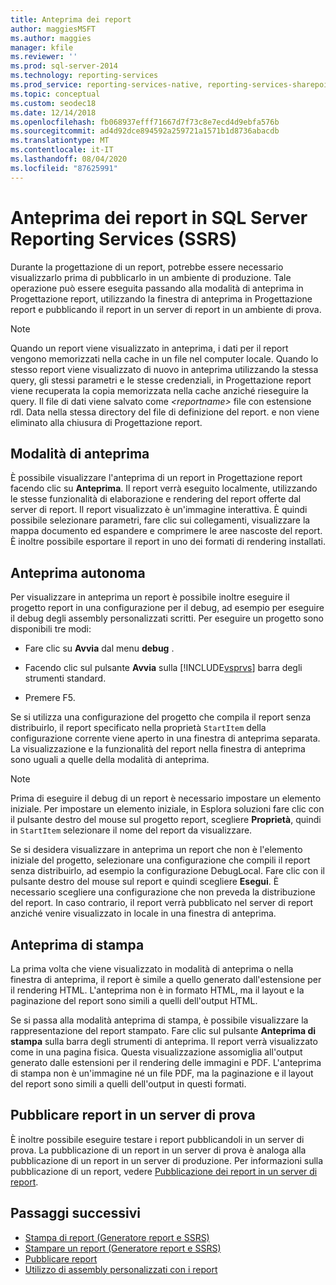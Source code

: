 ```yaml
---
title: Anteprima dei report
author: maggiesMSFT
ms.author: maggies
manager: kfile
ms.reviewer: ''
ms.prod: sql-server-2014
ms.technology: reporting-services
ms.prod_service: reporting-services-native, reporting-services-sharepoint
ms.topic: conceptual
ms.custom: seodec18
ms.date: 12/14/2018
ms.openlocfilehash: fb068937efff71667d7f73c8e7ecd4d9ebfa576b
ms.sourcegitcommit: ad4d92dce894592a259721a1571b1d8736abacdb
ms.translationtype: MT
ms.contentlocale: it-IT
ms.lasthandoff: 08/04/2020
ms.locfileid: "87625991"
---
```

# <a name="preview-reports-in-sql-server-reporting-services-ssrs"></a>Anteprima dei report in SQL Server Reporting Services (SSRS)

  Durante la progettazione di un report, potrebbe essere necessario visualizzarlo prima di pubblicarlo in un ambiente di produzione. Tale operazione può essere eseguita passando alla modalità di anteprima in Progettazione report, utilizzando la finestra di anteprima in Progettazione report e pubblicando il report in un server di report in un ambiente di prova.  
  
> [!NOTE]  
> Quando un report viene visualizzato in anteprima, i dati per il report vengono memorizzati nella cache in un file nel computer locale. Quando lo stesso report viene visualizzato di nuovo in anteprima utilizzando la stessa query, gli stessi parametri e le stesse credenziali, in Progettazione report viene recuperata la copia memorizzata nella cache anziché rieseguire la query. Il file di dati viene salvato come *\<reportname>* file con estensione rdl. Data nella stessa directory del file di definizione del report. e non viene eliminato alla chiusura di Progettazione report.  
  
## <a name="preview-mode"></a>Modalità di anteprima

 È possibile visualizzare l'anteprima di un report in Progettazione report facendo clic su **Anteprima**. Il report verrà eseguito localmente, utilizzando le stesse funzionalità di elaborazione e rendering del report offerte dal server di report. Il report visualizzato è un'immagine interattiva. È quindi possibile selezionare parametri, fare clic sui collegamenti, visualizzare la mappa documento ed espandere e comprimere le aree nascoste del report. È inoltre possibile esportare il report in uno dei formati di rendering installati.  
  
## <a name="standalone-preview"></a>Anteprima autonoma

 Per visualizzare in anteprima un report è possibile inoltre eseguire il progetto report in una configurazione per il debug, ad esempio per eseguire il debug degli assembly personalizzati scritti. Per eseguire un progetto sono disponibili tre modi:  
  
- Fare clic su **Avvia** dal menu **debug** .  
  
- Facendo clic sul pulsante **Avvia** sulla [!INCLUDE[vsprvs](../../includes/vsprvs-md.md)] barra degli strumenti standard.  
  
- Premere F5.  
  
 Se si utilizza una configurazione del progetto che compila il report senza distribuirlo, il report specificato nella proprietà `StartItem` della configurazione corrente viene aperto in una finestra di anteprima separata. La visualizzazione e la funzionalità del report nella finestra di anteprima sono uguali a quelle della modalità di anteprima.  
  
> [!NOTE]  
> Prima di eseguire il debug di un report è necessario impostare un elemento iniziale. Per impostare un elemento iniziale, in Esplora soluzioni fare clic con il pulsante destro del mouse sul progetto report, scegliere **Proprietà**, quindi in `StartItem` selezionare il nome del report da visualizzare.  
  
 Se si desidera visualizzare in anteprima un report che non è l'elemento iniziale del progetto, selezionare una configurazione che compili il report senza distribuirlo, ad esempio la configurazione DebugLocal. Fare clic con il pulsante destro del mouse sul report e quindi scegliere **Esegui**. È necessario scegliere una configurazione che non preveda la distribuzione del report. In caso contrario, il report verrà pubblicato nel server di report anziché venire visualizzato in locale in una finestra di anteprima.  
  
## <a name="print-preview"></a>Anteprima di stampa

 La prima volta che viene visualizzato in modalità di anteprima o nella finestra di anteprima, il report è simile a quello generato dall'estensione per il rendering HTML. L'anteprima non è in formato HTML, ma il layout e la paginazione del report sono simili a quelli dell'output HTML.  
  
 Se si passa alla modalità anteprima di stampa, è possibile visualizzare la rappresentazione del report stampato. Fare clic sul pulsante **Anteprima di stampa** sulla barra degli strumenti di anteprima. Il report verrà visualizzato come in una pagina fisica. Questa visualizzazione assomiglia all'output generato dalle estensioni per il rendering delle immagini e PDF. L'anteprima di stampa non è un'immagine né un file PDF, ma la paginazione e il layout del report sono simili a quelli dell'output in questi formati.  
  
## <a name="publish-to-a-test-server"></a>Pubblicare report in un server di prova

 È inoltre possibile eseguire testare i report pubblicandoli in un server di prova. La pubblicazione di un report in un server di prova è analoga alla pubblicazione di un report in un server di produzione. Per informazioni sulla pubblicazione di un report, vedere [Pubblicazione dei report in un server di report](publishing-reports-to-a-report-server.md).  
  
## <a name="next-steps"></a>Passaggi successivi

 - [Stampa di report &#40;Generatore report e SSRS&#41;](../report-builder/print-reports-report-builder-and-ssrs.md)
 - [Stampare un report &#40;Generatore report e SSRS&#41;](../report-builder/print-a-report-report-builder-and-ssrs.md)
 - [Pubblicare report](../publish-reports.md)
 - [Utilizzo di assembly personalizzati con i report](../custom-assemblies/using-custom-assemblies-with-reports.md)